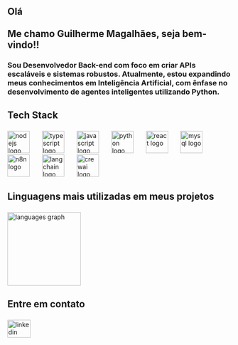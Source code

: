 <h2 align="left">Olá<br><br>Me chamo Guilherme Magalhães, seja bem-vindo!!</h2>

###

<h3 align="left">
Sou Desenvolvedor Back-end com foco em criar APIs escaláveis e sistemas robustos.  
Atualmente, estou expandindo meus conhecimentos em Inteligência Artificial, com ênfase no desenvolvimento de agentes inteligentes utilizando Python.
</h3>

###

<h2 align="left">Tech Stack</h2>

###

<div align="left">
  <img src="https://skillicons.dev/icons?i=nodejs" height="50" alt="nodejs logo" />
  <img width="20" />
  <img src="https://skillicons.dev/icons?i=ts" height="50" alt="typescript logo" />
  <img width="20" />
  <img src="https://skillicons.dev/icons?i=js" height="50" alt="javascript logo" />
  <img width="20" />
  <img src="https://skillicons.dev/icons?i=python" height="50" alt="python logo" />
  <img width="20" />
  <img src="https://skillicons.dev/icons?i=react" height="50" alt="react logo" />
  <img width="20" />
  <img src="https://skillicons.dev/icons?i=mysql" height="50" alt="mysql logo" />
  <img width="20" />
  <img src="https://avatars.githubusercontent.com/u/45487711?s=200&v=4" height="50" alt="n8n logo" />
  <img width="20" />
  <img src="https://avatars.githubusercontent.com/u/126733545?s=200&v=4" height="50" alt="langchain logo" />
  <img width="20" />
  <img src="https://avatars.githubusercontent.com/u/160702559?s=200&v=4" height="50" alt="crewai logo" />
</div>

###

<h2 align="left">Linguagens mais utilizadas em meus projetos</h2>

###

<div align="left">
  <img src="https://github-readme-stats.vercel.app/api/top-langs?username=guiarruda10&locale=pt-br&hide_title=false&layout=compact&card_width=320&langs_count=6&theme=dark&hide_border=false&order=2" height="165" alt="languages graph" />
</div>

###

<h2 align="left">Entre em contato</h2>

###

<div align="left">
  <a href="https://www.linkedin.com/in/guilherme-magalh%C3%A3es-de-arruda-bb1841314/" target="_blank">
    <img src="https://raw.githubusercontent.com/maurodesouza/profile-readme-generator/master/src/assets/icons/social/linkedin/default.svg" width="52" height="40" alt="linkedin logo" />
  </a>
</div>
